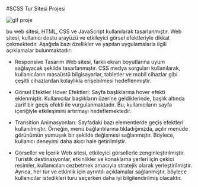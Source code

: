 #SCSS Tur Sitesi Projesi

![gif proje](/gif%20klasörü/Kayıt-2023-07-26-152840.gif)


bu web sitesi, HTML, CSS ve JavaScript kullanılarak tasarlanmıştır. Web sitesi, kullanıcı dostu arayüzü ve etkileyici görsel efektleriyle dikkat çekmektedir. Aşağıda bazı özellikler ve yapılan uygulamalarla ilgili açıklamalar bulunmaktadır:

 - Responsive Tasarım
Web sitesi, farklı ekran boyutlarına uyum sağlayacak şekilde tasarlanmıştır. CSS medya sorguları kullanılarak, kullanıcıların masaüstü bilgisayarlar, tabletler ve mobil cihazlar gibi çeşitli cihazlardan kolaylıkla erişebilmesi hedeflenmiştir.

 - Görsel Efektler
Hover Efektleri: Sayfa başlıklarına hover efekti eklenmiştir. Kullanıcılar başlıkların üzerine geldiklerinde, başlık altında zarif bir geçiş efekti ile vurgulanmaktadır. Bu, kullanıcıların sayfa içeriğiyle etkileşimini artırmayı hedeflemektedir.

- Transition Animasyonları: Sayfadaki bazı elementlerde geçiş efektleri kullanılmıştır. Örneğin, menü bağlantılarına tıkladığınızda, açılır menüde görünümün yumuşak bir şekilde değişmesi sağlanmıştır. Böylece, kullanıcı deneyimi daha akıcı hale getirilmiştir.

- Görseller ve İçerik
Web sitesi, etkileyici görsellerle zenginleştirilmiştir. Turistik destinasyonlar, etkinlikler ve konaklama yerleri için çekici resimler, kullanıcıları cezbetmek amacıyla stratejik olarak yerleştirilmiştir. Ayrıca, her tur ve etkinlik için ayrıntılı açıklamalar sağlanmıştır, böylece kullanıcılar istedikleri turu seçerken daha iyi bilgilendirilmiş olacaktır.